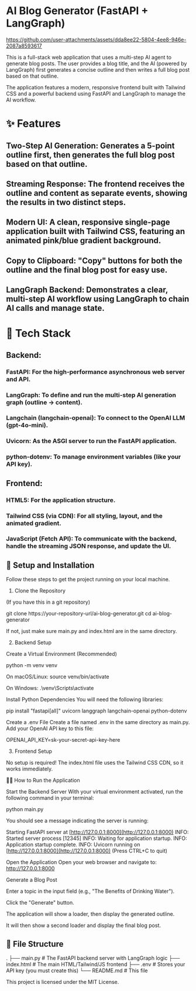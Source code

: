 # AI Blog Generator (FastAPI + LangGraph)

https://github.com/user-attachments/assets/dda8ee22-5804-4ee8-946e-2087a8593617



This is a full-stack web application that uses a multi-step AI agent to generate blog posts. The user provides a blog title, and the AI (powered by LangGraph) first generates a concise outline and then writes a full blog post based on that outline.

The application features a modern, responsive frontend built with Tailwind CSS and a powerful backend using FastAPI and LangGraph to manage the AI workflow.

# ✨ Features

## Two-Step AI Generation: Generates a 5-point outline first, then generates the full blog post based on that outline.

## Streaming Response: The frontend receives the outline and content as separate events, showing the results in two distinct steps.

## Modern UI: A clean, responsive single-page application built with Tailwind CSS, featuring an animated pink/blue gradient background.

## Copy to Clipboard: "Copy" buttons for both the outline and the final blog post for easy use.

## LangGraph Backend: Demonstrates a clear, multi-step AI workflow using LangGraph to chain AI calls and manage state.

# 🚀 Tech Stack

## Backend:

### FastAPI: For the high-performance asynchronous web server and API.

### LangGraph: To define and run the multi-step AI generation graph (outline -> content).

### Langchain (langchain-openai): To connect to the OpenAI LLM (gpt-4o-mini).

### Uvicorn: As the ASGI server to run the FastAPI application.

### python-dotenv: To manage environment variables (like your API key).

## Frontend:

### HTML5: For the application structure.

### Tailwind CSS (via CDN): For all styling, layout, and the animated gradient.

### JavaScript (Fetch API): To communicate with the backend, handle the streaming JSON response, and update the UI.

## 🔧 Setup and Installation

Follow these steps to get the project running on your local machine.

1. Clone the Repository

(If you have this in a git repository)

git clone https://your-repository-url/ai-blog-generator.git
cd ai-blog-generator


If not, just make sure main.py and index.html are in the same directory.

2. Backend Setup

Create a Virtual Environment (Recommended)

python -m venv venv


On macOS/Linux: source venv/bin/activate

On Windows: .\venv\Scripts\activate

Install Python Dependencies
You will need the following libraries:

pip install "fastapi[all]" uvicorn langgraph langchain-openai python-dotenv


Create a .env File
Create a file named .env in the same directory as main.py. Add your OpenAI API key to this file:

OPENAI_API_KEY=sk-your-secret-api-key-here


3. Frontend Setup

No setup is required! The index.html file uses the Tailwind CSS CDN, so it works immediately.

🏃‍♂️ How to Run the Application

Start the Backend Server
With your virtual environment activated, run the following command in your terminal:

python main.py


You should see a message indicating the server is running:

Starting FastAPI server at [http://127.0.0.1:8000](http://127.0.0.1:8000)
INFO:     Started server process [12345]
INFO:     Waiting for application startup.
INFO:     Application startup complete.
INFO:     Uvicorn running on [http://127.0.0.1:8000](http://127.0.0.1:8000) (Press CTRL+C to quit)


Open the Application
Open your web browser and navigate to:
http://127.0.0.1:8000

Generate a Blog Post

Enter a topic in the input field (e.g., "The Benefits of Drinking Water").

Click the "Generate" button.

The application will show a loader, then display the generated outline.

It will then show a second loader and display the final blog post.

## 📁 File Structure

.
├── main.py     # The FastAPI backend server with LangGraph logic
├── index.html    # The main HTML/Tailwind/JS frontend
├── .env          # Stores your API key (you must create this)
└── README.md     # This file



This project is licensed under the MIT License.
